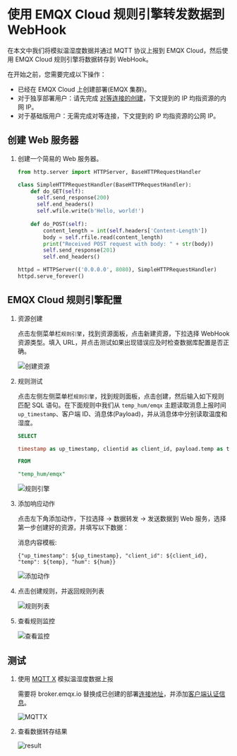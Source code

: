 # 使用 EMQX Cloud 规则引擎转发数据到 WebHook

在本文中我们将模拟温湿度数据并通过 MQTT 协议上报到 EMQX Cloud，然后使用 EMQX Cloud 规则引擎将数据转存到 WebHook。

在开始之前，您需要完成以下操作：
* 已经在 EMQX Cloud 上创建部署(EMQX 集群)。
* 对于独享部署用户：请先完成 [对等连接的创建](../deployments/vpc_peering.md)，下文提到的 IP 均指资源的内网 IP。
* 对于基础版用户：无需完成对等连接，下文提到的 IP 均指资源的公网 IP。

## 创建 Web 服务器

1. 创建一个简易的 Web 服务器。

   ```python
   from http.server import HTTPServer, BaseHTTPRequestHandler
   
   class SimpleHTTPRequestHandler(BaseHTTPRequestHandler):
       def do_GET(self):
         self.send_response(200)
         self.end_headers()
         self.wfile.write(b'Hello, world!')
      
       def do_POST(self):
           content_length = int(self.headers['Content-Length'])
           body = self.rfile.read(content_length)
           print("Received POST request with body: " + str(body))
           self.send_response(201)
           self.end_headers()
   
   httpd = HTTPServer(('0.0.0.0', 8080), SimpleHTTPRequestHandler)
   httpd.serve_forever()
   ```


## EMQX Cloud 规则引擎配置

1. 资源创建

   点击左侧菜单栏`规则引擎`，找到资源面板，点击新建资源，下拉选择 WebHook 资源类型。填入 URL，并点击测试如果出现错误应及时检查数据库配置是否正确。

   ![创建资源](./_assets/webhook_create_resource.png)

2. 规则测试

   点击左侧左侧菜单栏`规则引擎`，找到规则面板，点击创建，然后输入如下规则匹配 SQL 语句。在下面规则中我们从 `temp_hum/emqx` 主题读取消息上报时间 `up_timestamp`、客户端 ID、消息体(Payload)，并从消息体中分别读取温度和湿度。
   
   ```sql
   SELECT 
   
   timestamp as up_timestamp, clientid as client_id, payload.temp as temp, payload.hum as hum
   
   FROM
   
   "temp_hum/emqx"
   ```
   ![规则引擎](./_assets/sql_test.png)

3. 添加响应动作

   点击左下角添加动作，下拉选择 → 数据转发 → 发送数据到 Web 服务，选择第一步创建好的资源，并填写以下数据：
   
   消息内容模板: 
   ```
   {"up_timestamp": ${up_timestamp}, "client_id": ${client_id}, "temp": ${temp}, "hum": ${hum}}
   ```
   ![添加动作](./_assets/webhook_action.png)

4. 点击创建规则，并返回规则列表

   ![规则列表](./_assets/view_rule_engine_webhook.png)

5. 查看规则监控

   ![查看监控](./_assets/view_monitor_webhook.png)


## 测试

1. 使用 [MQTT X](https://mqttx.app/) 模拟温湿度数据上报

   需要将 broker.emqx.io 替换成已创建的部署[连接地址](../deployments/view_deployment.md)，并添加[客户端认证信息](../deployments/auth.md)。

   ![MQTTX](./_assets/mqttx_publish.png)
   
2. 查看数据转存结果
    
   ![result](./_assets/webhook_query_result.png)


